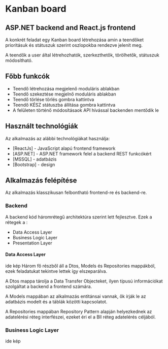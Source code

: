 # Kanban board
## ASP.NET backend and React.js frontend



A konkrét feladat egy Kanban board létrehozása amin a teendőket prioritásuk és státuszuk szerint oszlopokba rendezve jelenít meg.

A teendők a user által létrehozhatók, szerkezthetők, törölhetők, státuszuk módosítható.

## Főbb funkcók

- Teendő létrehozása megjelenő moduláris ablakban
- Teendő szekeztése megjelnő moduláris ablakban
- Teendő törlése törlés gombra kattintva
- Teendő KÉSZ státuszba állítása gombra kattintva
- A felületen történő módosításaok API hívással backenden mentődik le


## Használt technológiák

Az alkalmazás az alábbi technológiákat használja:

- [ReactJs] - JavaScript alapú frontend framework
- [ASP.NET] - ASP.NET framework felel a backend REST funkcókért
- [MSSQL] - adatbázis 
- [Bootstrap] - design


## Alkalmazás felépítése

Az alkalmazás klasszikusan felbontható frontend-re és backend-re.

### Backend

A backend kód háromrétegű architektúra szerint lett fejlesztve. Ezek a rétegek a :
- Data Access Layer
- Business Logic Layer
- Presentation Layer

#### Data Access Layer

ide kép
Három fő részből áll a Dtos, Models és Repositories mappákból, ezek feladatukat tekintve lettek így elszeparálva.

A Dtos mappa tárolja a Data Transfer Objecteket, ilyen típusú információkat szolgáltat a backend a frontend számára.

A Models mappában az alkalmazás entitánsai vannak, ők írják le az adatbázis modelt és a táblák közötti kapcsolatot.

A Repositories mappában Repository Pattern alapján helyezkednek az adatelérési réteg interfészei, ezeket éri el a Bll réteg adatelérés céljából.

### Business Logic Layer
ide kép




